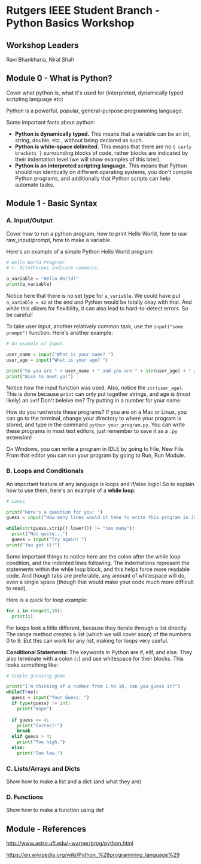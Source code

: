 
# Rutgers IEEE Student Branch - Python Basics Workshop

## Workshop Leaders

Ravi Bhankharia, Niral Shah

## Module 0 - What is Python?

Cover what python is, what it's used for (interpreted, dynamically typed scripting language etc)

Python is a powerful, popular, general-purpose programming language.

Some important facts about python:

* **Python is dynamically typed.** This means that a variable can be an int, string, double, etc., without being declared as such.
* **Python is white-space delimited.** This means that there are no `{ curly brackets }` surrounding blocks of code, rather blocks are indicated by their indentation level (we will show examples of this later).
* **Python is an interpreted scripting language.** This means that Python should run identically on different operating systems, you don't compile Python programs, and additionally that Python scripts can help automate tasks.

## Module 1 - Basic Syntax

### A. Input/Output

Cover how to run a python program, how to print Hello World, how to use raw_input/prompt, how to make a variable

Here's an example of a simple Python Hello World program:

```python
# Hello World Program!
# <- Octothorpes indicate comments.

a_variable = "Hello World!"
print(a_variable)
```

Notice here that there is no set type for `a_variable`. We could have put `a_variable = 42` at the end and Python would be totally okay with that. And while this allows for flexibility, it can also lead to hard-to-detect errors. So be careful!

To take user input, another relatively common task, use the `input("some prompt")` function. Here's another example:

```python
# An example of input.

user_name = input("What is your name? ")
user_age = input("What is your age? ")

print("So you are " + user_name + " and you are " + str(user_age) + " years old.")
print("Nice to meet ya!")
```

Notice how the input function was used. Also, notice the `str(user_age)`. This is done because `print` can only put together strings, and age is (most likely) an `int`! Don't beleive me? Try putting in a number for your name.

How do you run/wrote these programs? If you are on a Mac or Linux, you can go to the terminal, change your directory to where your program is stored, and type in the command `python your_program.py`. You can write these programs in most text editors, just remember to save it as a `.py` extension!

On Windows, you can write a program in IDLE by going to File, New File. From that editor you can run your program by going to Run, Run Module.

### B. Loops and Conditionals

An important feature of any language is loops and if/else logic! So to explain how to use them, here's an example of a **while loop**:

```python
# Loops

print("Here's a question for you: ")
guess = input("How many lines would it take to write this program in Java? ")

while(str(guess.strip().lower()) != "too many"):
  print("Not quite...")
  guess = input("Try again! ")
print("You got it!")
```

Some important things to notice here are the colon after the while loop condition, and the indented lines following. The indentations represent the statements within the while loop block, and this helps force more readable code. And though tabs are preferable, any amount of whitespace will do, even a single space (though that would make your code much more difficult to read).

Here is a quick for loop example:

```python
for i in range(0,10):
  print(i)
```

For loops look a little different, because they iterate through a list directly. The range method creates a list (which we will cover soon) of the numbers 0 to 9. But this can work for any list, making for loops very useful.

**Conditional Statements:** The keywords in Python are if, elif, and else. They also terminate with a colon (`:`) and use whitespace for their blocks. This looks something like:

```python
# Simple guessing game

print("I'm thinking of a number from 1 to 10, can you guess it?")
while(True):
  guess = input("Your Guess: ")
  if type(guess) != int:
    print("Nope")
    
  if guess == 4:
    print("Correct!")
    break
  elif guess > 4:
    print("Too high.")
  else:
    print("Too low.")
```
  

### C. Lists/Arrays and Dicts

Show how to make a list and a dict (and what they are)

### D. Functions

Show how to make a function using def

## Module - References

http://www.astro.ufl.edu/~warner/prog/python.html

https://en.wikipedia.org/wiki/Python_%28programming_language%29
